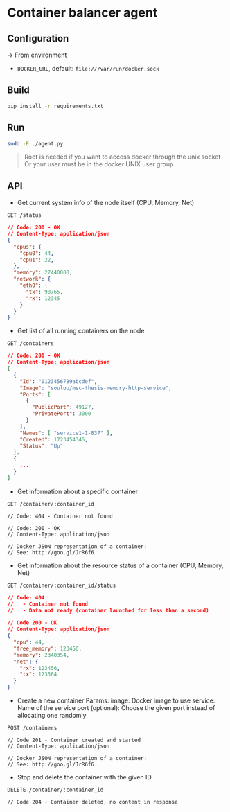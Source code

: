 # Container balancer agent

## Configuration

-> From environment

* `DOCKER_URL`, default: `file:///var/run/docker.sock`

## Build

```sh
pip install -r requirements.txt
```

## Run

```sh
sudo -E ./agent.py
```

> Root is needed if you want to access docker through the unix socket
> Or your user must be in the docker UNIX user group

## API

* Get current system info of the node itself (CPU, Memory, Net)

`GET /status`

```json
// Code: 200 - OK
// Content-Type: application/json
{
  "cpus": {
    "cpu0": 44,
    "cpu1": 22,
  },
  "memory": 27440000,
  "network": {
    "eth0": {
      "tx": 98765,
      "rx": 12345
    }
  }
}
```

* Get list of all running containers on the node

`GET /containers`

```json
// Code: 200 - OK
// Content-Type: application/json
[
  {
    "Id": "0123456789abcdef",
    "Image": "soulou/msc-thesis-memory-http-service",
    "Ports": [
      {
        "PublicPort": 49127,
        "PrivatePort": 3000
      }
    ],
    "Names": [ "service1-1-837" ],
    "Created": 1723454345,
    "Status": "Up"
  },
  {
    ...
  }
]
```

* Get information about a specific container

`GET /container/:container_id`

```
// Code: 404 - Container not found

// Code: 200 - OK
// Content-Type: application/json

// Docker JSON representation of a container:
// See: http://goo.gl/JrR6f6
```

* Get information about the resource status of a container
  (CPU, Memory, Net)

`GET /container/:container_id/status`

```json
// Code: 404 
//   - Container not found
//   - Data not ready (container launched for less than a second)

// Code 200 - OK
// Content-Type: application/json
{
  "cpu": 44,
  "free_memory": 123456,
  "memory": 2340354,
  "net": {
    "rx": 123456,
    "tx": 123564
  }
}
```

* Create a new container
  Params:
    image: Docker image to use
    service: Name of the service
    port (optional): Choose the given port instead
      of allocating one randomly

`POST /containers`

```
// Code 201 - Container created and started
// Content-Type: application/json

// Docker JSON representation of a container:
// See: http://goo.gl/JrR6f6
```

* Stop and delete the container with the given ID.

`DELETE /container/:container_id`

```
// Code 204 - Container deleted, no content in response
```
